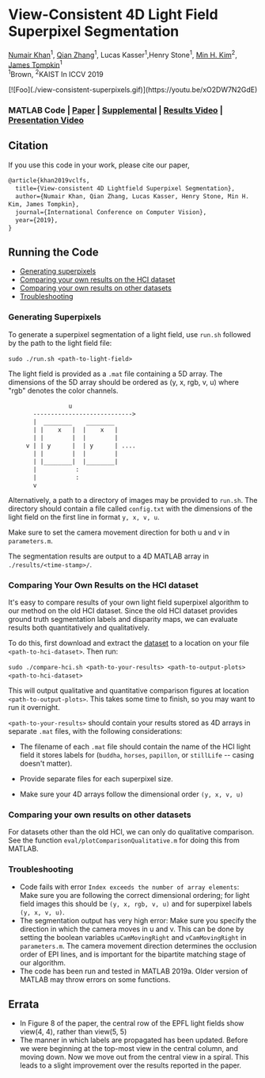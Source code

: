 
# View-Consistent 4D Light Field Superpixel Segmentation
 [Numair Khan](https://cs.brown.edu/~nkhan6)<sup>1</sup>, 
 [Qian Zhang](https://qianzhanginfo.github.io/)<sup>1</sup>, 
 Lucas Kasser<sup>1</sup>,Henry Stone<sup>1</sup>,
 [Min H. Kim](http://vclab.kaist.ac.kr/minhkim/)<sup>2</sup>,
 [James Tompkin](https://jamestompkin.com)<sup>1</sup><br>
 <sup>1</sup>Brown, <sup>2</sup>KAIST 
 In ICCV 2019

<p align="center">
[![Foo](./view-consistent-superpixels.gif)](https://youtu.be/xO2DW7N2GdE)
</p>

### MATLAB Code | [Paper](https://cs.brown.edu/~nkhan6/docs/khan_iccv19.pdf) | [Supplemental](https://cs.brown.edu/~nkhan6/docs/khan_iccv19_supplemental.pdf) | [Results Video](https://www.youtube.com/watch?v=s2EVBgeo40Y) | [Presentation Video](https://youtu.be/xO2DW7N2GdE)

## Citation
If you use this code in your work, please cite our paper,

```
@article{khan2019vclfs,
  title={View-consistent 4D Lightfield Superpixel Segmentation},
  author={Numair Khan, Qian Zhang, Lucas Kasser, Henry Stone, Min H. Kim, James Tompkin},
  journal={International Conference on Computer Vision},
  year={2019},
}
```

## Running the Code
* [Generating superpixels](#generating-superpixels)
* [Comparing your own results on the HCI dataset](#comparing-results-hci)
* [Comparing your own results on other datasets](#comparing-results)
* [Troubleshooting](#troubleshooting)

### Generating Superpixels
To generate a superpixel segmentation of a light field, use `run.sh` followed by the path to the light field file:

``` sudo ./run.sh <path-to-light-field> ```

The light field is provided as a `.mat` file containing a 5D array. The dimensions of the 5D array should be ordered as (y, x, rgb, v, u) where "rgb" denotes the color channels. 

```
                 u              
       ---------------------------->
       |  ________    ________
       | |    x   |  |    x   |
       | |        |  |        |
     v | | y      |  | y      | ....
       | |        |  |        |     
       | |________|  |________| 
       |           :
       |           :
       v
```

Alternatively, a path to a directory of images may be provided to `run.sh`. The directory should contain a file called `config.txt` with the dimensions of the light field on the first line in format `y, x, v, u`.

Make sure to set the camera movement direction for both u and v in `parameters.m`.

The segmentation results are output to a 4D MATLAB array in `./results/<time-stamp>/`.

### Comparing Your Own Results on the HCI dataset
It's easy to compare results of your own light field superpixel algorithm to our method on the old HCI dataset. Since the old HCI dataset provides ground truth segmentation labels and disparity maps, we can evaluate results both quantitatively and qualitatively.

To do this, first download and extract the [dataset](https://cs.brown.edu) to a location on your file `<path-to-hci-dataset>`. Then run:

``` sudo ./compare-hci.sh <path-to-your-results> <path-to-output-plots> <path-to-hci-dataset> ```

This will output qualitative and quantitative comparison figures at location `<path-to-output-plots>`. This takes some time to finish, so you may want to run it overnight.

`<path-to-your-results>` should contain your results stored as 4D arrays in separate `.mat` files, with the following considerations: 

- The filename of each `.mat` file should contain the name of the HCI light field it stores labels for (`buddha`, `horses`, `papillon`, or `stillLife` -- casing doesn't matter). 

- Provide separate files for each superpixel size. 

- Make sure your 4D arrays follow the dimensional order `(y, x, v, u)`

### Comparing your own results on other datasets
For datasets other than the old HCI, we can only do qualitative comparison. See the function `eval/plotComparisonQualitative.m` for doing this from MATLAB.

### Troubleshooting
- Code fails with error `Index exceeds the number of array elements`: Make sure you are following the correct dimensional
ordering; for light field images this should be `(y, x, rgb, v, u)` and for superpixel labels `(y, x, v, u)`.
- The segmentation output has very high error: Make sure you specify the direction in which the camera moves in u and v. This can be done by setting the boolean variables `uCamMovingRight` and `vCamMovingRight` in `parameters.m`. The camera movement direction determines the occlusion order of EPI lines, and is important for the bipartite matching stage of our algorithm.
- The code has been run and tested in MATLAB 2019a. Older version of MATLAB may throw errors on some functions.

## Errata 

- In Figure 8 of the paper, the central row of the EPFL light fields show view(4, 4), rather than view(5, 5)
- The manner in which labels are propagated has been updated. Before we were beginning at the top-most view in the central column, and moving down. Now we move out from the central view in a spiral. This leads to a slight improvement over the results reported in the paper.

